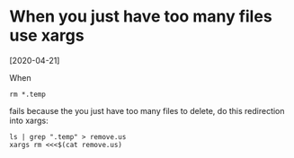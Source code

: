 # When you just have too many files use xargs

[2020-04-21]

When
```
rm *.temp
```
fails because the you just have too many files to delete, do this redirection into xargs:
```
ls | grep ".temp" > remove.us
xargs rm <<<$(cat remove.us)
```